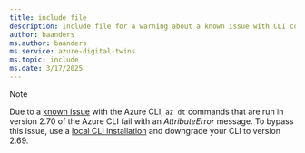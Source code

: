 ```yaml
---
title: include file
description: Include file for a warning about a known issue with CLI commands.
author: baanders
ms.author: baanders
ms.service: azure-digital-twins
ms.topic: include
ms.date: 3/17/2025
---
```


>[!NOTE]
> Due to a [known issue](../articles/digital-twins/troubleshoot-known-issues.md#az-dt-commands-fail-in-azure-cli-version-270) with the Azure CLI, `az dt` commands that are run in version 2.70 of the Azure CLI fail with an *AttributeError* message. To bypass this issue, use a [local CLI installation](/cli/azure/install-azure-cli) and downgrade your CLI to version 2.69.